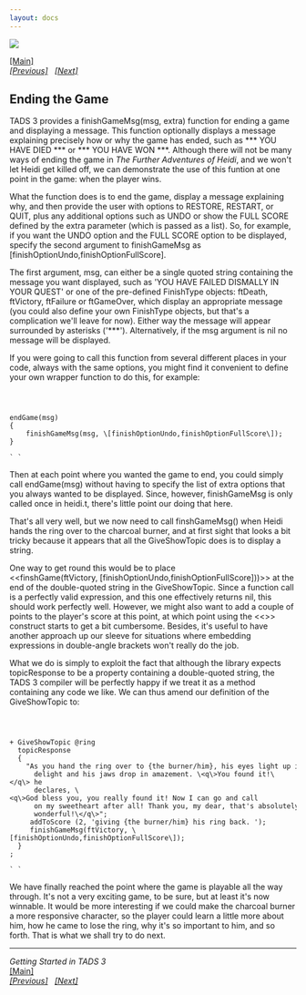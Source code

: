 ```yaml
---
layout: docs
---
```



[<img src="topbar.jpg" data-border="0" />](index.html)





[\[Main\]](index.html)  
*[\[Previous\]](abasicburner.html)
  [\[Next\]](theartofconversation.html)*

## Ending the Game

TADS 3 provides a finishGameMsg(msg, extra) function for ending a game
and displaying a message. This function optionally displays a message
explaining precisely how or why the game has ended, such as \*\*\* YOU
HAVE DIED \*\*\* or \*\*\* YOU HAVE WON \*\*\*. Although there will not
be many ways of ending the game in *The Further Adventures of Heidi*,
and we won't let Heidi get killed off, we can demonstrate the use of
this funtion at one point in the game: when the player wins.

  
What the function does is to end the game, display a message explaining
why, and then provide the user with options to RESTORE, RESTART, or
QUIT, plus any additional options such as UNDO or show the FULL SCORE
defined by the extra parameter (which is passed as a list). So, for
example, if you want the UNDO option and the FULL SCORE option to be
displayed, specify the second argument to finishGameMsg as
\[finishOptionUndo,finishOptionFullScore\].   
  
The first argument, msg, can either be a single quoted string containing
the message you want displayed, such as 'YOU HAVE FAILED DISMALLY IN
YOUR QUEST' or one of the pre-defined FinishType objects: ftDeath,
ftVictory, ftFailure or ftGameOver, which display an appropriate message
(you could also define your own FinishType objects, but that's a
complication we'll leave for now). Either way the message will appear
surrounded by asterisks ('\*\*\*'). Alternatively, if the msg argument
is nil no message will be displayed.  
  
If you were going to call this function from several different places in
your code, always with the same options, you might find it convenient to
define your own wrapper function to do this, for example:  

` `

```

endGame(msg)  
{    
    finishGameMsg(msg, \[finishOptionUndo,finishOptionFullScore\]);  
}  

` `

```

Then at each point where you wanted the game to end, you could simply
call endGame(msg) without having to specify the list of extra options
that you always wanted to be displayed. Since, however, finishGameMsg is
only called once in heidi.t, there's little point our doing that here.  
  
That's all very well, but we now need to call finshGameMsg() when Heidi
hands the ring over to the charcoal burner, and at first sight that
looks a bit tricky because it appears that all the GiveShowTopic does is
to display a string.  
  
One way to get round this would be to place
\<\<finshGame(ftVictory, \[finishOptionUndo,finishOptionFullScore\]))\>\> at
the end of the double-quoted string in the GiveShowTopic. Since a
function call is a perfectly valid expression, and this one effectively
returns nil, this should work perfectly well. However, we might also
want to add a couple of points to the player's score at this point, at
which point using the \<\<\>\> construct starts to get a bit cumbersome.
Besides, it's useful to have another approach up our sleeve for
situations where embedding expressions in double-angle brackets won't
really do the job.  
  
What we do is simply to exploit the fact that although the library
expects topicResponse to be a property containing a double-quoted
string, the TADS 3 compiler will be perfectly happy if we treat it as a
method containing any code we like. We can thus amend our definition of
the GiveShowTopic to:  

` `

```

+ GiveShowTopic @ring  
  topicResponse  
  {  
    "As you hand the ring over to {the burner/him}, his eyes light up in   
      delight and his jaws drop in amazement. \<q\>You found it!\</q\> he   
      declares, \<q\>God bless you, you really found it! Now I can go and call   
      on my sweetheart after all! Thank you, my dear, that's absolutely   
      wonderful!\</q\>";  
     addToScore (2, 'giving {the burner/him} his ring back. ');  
     finishGameMsg(ftVictory, \[finishOptionUndo,finishOptionFullScore\]);  
  }  
;  

` `

```

We have finally reached the point where the game is playable all the way
through. It's not a very exciting game, to be sure, but at least it's
now winnable. It would be more interesting if we could make the charcoal
burner a more responsive character, so the player could learn a little
more about him, how he came to lose the ring, why it's so important to
him, and so forth. That is what we shall try to do next.  
  

------------------------------------------------------------------------

*Getting Started in TADS 3*  
[\[Main\]](index.html)  
*[\[Previous\]](abasicburner.html)
  [\[Next\]](theartofconversation.html)*


